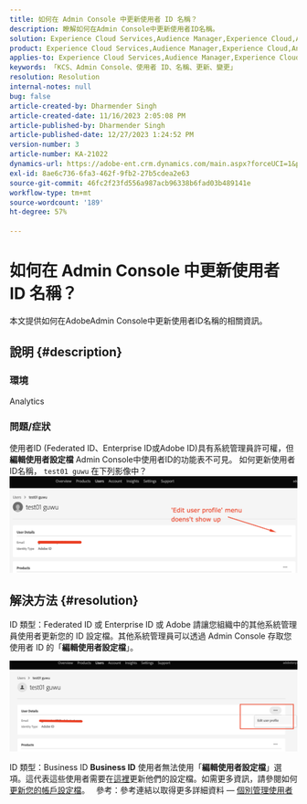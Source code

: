 ```yaml
---
title: 如何在 Admin Console 中更新使用者 ID 名稱？
description: 瞭解如何在Admin Console中更新使用者ID名稱。
solution: Experience Cloud Services,Audience Manager,Experience Cloud,Analytics,Target,Admin
product: Experience Cloud Services,Audience Manager,Experience Cloud,Analytics,Target,Admin
applies-to: Experience Cloud Services,Audience Manager,Experience Cloud,Analytics,Target,Admin
keywords: 「KCS、Admin Console、使用者 ID、名稱、更新、變更」
resolution: Resolution
internal-notes: null
bug: false
article-created-by: Dharmender Singh
article-created-date: 11/16/2023 2:05:08 PM
article-published-by: Dharmender Singh
article-published-date: 12/27/2023 1:24:52 PM
version-number: 3
article-number: KA-21022
dynamics-url: https://adobe-ent.crm.dynamics.com/main.aspx?forceUCI=1&pagetype=entityrecord&etn=knowledgearticle&id=2809f524-8984-ee11-8179-6045bd0063aa
exl-id: 8ae6c736-6fa3-462f-9fb2-27b5cdea2e63
source-git-commit: 46fc2f23fd556a987acb96338b6fad03b489141e
workflow-type: tm+mt
source-wordcount: '189'
ht-degree: 57%

---
```


# 如何在 Admin Console 中更新使用者 ID 名稱？


本文提供如何在AdobeAdmin Console中更新使用者ID名稱的相關資訊。

## 說明 {#description}


### <b>環境</b>

Analytics

### 問題/症狀

使用者ID (Federated ID、Enterprise ID或Adobe ID)具有系統管理員許可權，但 <b>編輯使用者設定檔</b> Admin Console中使用者ID的功能表不可見。 如何更新使用者ID名稱， `test01 guwu` 在下列影像中？ ![](assets/___2e09f524-8984-ee11-8179-6045bd0063aa___.png)


## 解決方法 {#resolution}


ID 類型：Federated ID 或 Enterprise ID 或 Adobe
請讓您組織中的其他系統管理員使用者更新您的 ID 設定檔。其他系統管理員可以透過 Admin Console 存取您使用者 ID 的「<b>編輯使用者設定檔</b>」。

![](assets/5d528b6b-4667-ed11-9561-6045bd006e5a.png)

ID 類型：Business ID
<b>Business ID</b> 使用者無法使用「<b>編輯使用者設定檔</b>」選項。這代表這些使用者需要在[這裡](https://account.adobe.com/tw/profile)更新他們的設定檔。如需更多資訊，請參閱如何[更新您的帳戶設定檔](https://helpx.adobe.com/tw/manage-account/using/edit-adobe-account-personal-profile.html)。
 
參考：參考連結以取得更多詳細資料 —  [個別管理使用者](https://helpx.adobe.com/tw/enterprise/using/manage-users-individually.html)
